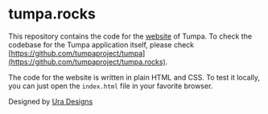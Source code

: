 # tumpa.rocks

This repository contains the code for the [website](https://tumpaproject.github.io/tumpa.rocks/) of Tumpa. To check the codebase for the Tumpa application itself, please check [https://github.com/tumpaproject/tumpa](https://github.com/tumpaproject/tumpa.rocks).

The code for the website is written in plain HTML and CSS. To test it locally, you can just open the `index.html` file in your favorite browser.

Designed by [Ura Designs](https://ura.design/en/)
